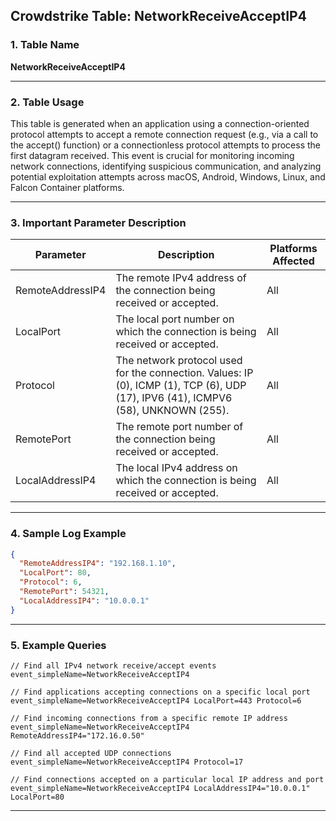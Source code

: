 ## Crowdstrike Table: NetworkReceiveAcceptIP4

### 1. Table Name

**NetworkReceiveAcceptIP4**

---

### 2. Table Usage

This table is generated when an application using a connection-oriented protocol attempts to accept a remote connection request (e.g., via a call to the accept() function) or a connectionless protocol attempts to process the first datagram received. This event is crucial for monitoring incoming network connections, identifying suspicious communication, and analyzing potential exploitation attempts across macOS, Android, Windows, Linux, and Falcon Container platforms.

---

### 3. Important Parameter Description

| Parameter | Description | Platforms Affected |
|---|---|---|
| RemoteAddressIP4 | The remote IPv4 address of the connection being received or accepted. | All |
| LocalPort | The local port number on which the connection is being received or accepted. | All |
| Protocol | The network protocol used for the connection. Values: IP (0), ICMP (1), TCP (6), UDP (17), IPV6 (41), ICMPV6 (58), UNKNOWN (255). | All |
| RemotePort | The remote port number of the connection being received or accepted. | All |
| LocalAddressIP4 | The local IPv4 address on which the connection is being received or accepted. | All |

---

### 4. Sample Log Example

```json
{
  "RemoteAddressIP4": "192.168.1.10",
  "LocalPort": 80,
  "Protocol": 6,
  "RemotePort": 54321,
  "LocalAddressIP4": "10.0.0.1"
}
```

---

### 5. Example Queries

```xql
// Find all IPv4 network receive/accept events
event_simpleName=NetworkReceiveAcceptIP4

// Find applications accepting connections on a specific local port
event_simpleName=NetworkReceiveAcceptIP4 LocalPort=443 Protocol=6

// Find incoming connections from a specific remote IP address
event_simpleName=NetworkReceiveAcceptIP4 RemoteAddressIP4="172.16.0.50"

// Find all accepted UDP connections
event_simpleName=NetworkReceiveAcceptIP4 Protocol=17

// Find connections accepted on a particular local IP address and port
event_simpleName=NetworkReceiveAcceptIP4 LocalAddressIP4="10.0.0.1" LocalPort=80
```

---